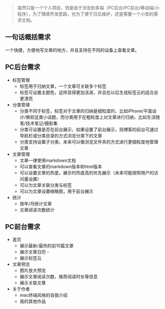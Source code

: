 > 虽然只是一个个人项目，但是由于涉及到多端（PC后台/PC前台/移动端/小程序），为了理顺开发思路，也为了便于日后维护，还是需要一个小型的需求文档。



## 一句话概括需求
一个快捷，方便地写文章的地方，并且支持在不同的设备上查看文章。

## PC后台需求
- 标签管理
   - 标签用于归纳文章，一个文章可关联多个标签
   - 标签可设置主题色，这样显得更加活泼，并且在以后生成标签云的适合会更漂亮
- 分类管理
   - 分类不同于标签，标签对于文章的归纳是细粒度的，比如iPhone/平面设计/微软这类小话题，而分类用于在粗粒度上对文章进行归纳，比如生活随笔/技术笔记/摄影集
   - 分类可设置是否在前台展示，如果设置了前台展示，则博客的前台可通过导航栏或分类目录的方式浏览分类下的文章
   - 分类支持设置子分类，未来可以像浏览文件夹的方式进行更细粒度地管理文章
- 文章管理
   - 文章一律使用markdown文档
   - 可以查看文章的markdown版本和html版本
   - 可以设置文章的热度，展示时热度高的优先展示（未来可能按照用户的访问量设置）
   - 可以为文章关联分类与标签
   - 可以为文章设置缩略图，用于前台展示
- 统计
   - 按年/月统计文章
   - 文章阅读次数统计



## PC前台需求
- 首页
   - 展示最新/最热的前10篇文章
   - 展示文章日历 - 
   - 展示标签云
- 文章预览
   - 图片放大预览
   - 展示文章阅读次数，推荐阅读时长等信息
   - 展示关联文章
- 关于作者
   - mac终端风格的自我介绍
   - 我的其他作品
